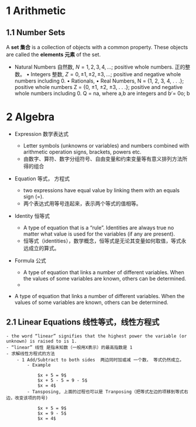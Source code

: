 # 1 Arithmetic

## 1.1 Number Sets

A **set 集合** is a collection of objects with a common property.
These objects are called the **elements 元素** of the set.

- Natural Numbers 自然数, $N = {1, 2, 3, 4, . . .}$; positive whole numbers. 正的整数。
  • Integers 整数, $Z = {0, ±1, ±2, ±3, . . .}$; positive and negative whole numbers including 0.
  • Rationals,
  • Real Numbers,
  N = {1, 2, 3, 4, . . .}; positive whole numbers
  Z = {0, ±1, ±2, ±3, . . .}; positive and negative whole numbers including 0.
  Q = na, where a,b are integers and b ̸= 0o; b

# 2 Algebra

- Expression 数学表达式
  - Letter symbols (unknowns or variables) and numbers combined with arithmetic operation signs, brackets, powers etc.
  - 由数字、算符、数字分组符号、自由变量和约束变量等有意义排列方法所得的组合
- Equation 等式， 方程式
  - two expressions have equal value by linking them with an equals sign (=).
  - 两个表达式用等号连起来，表示两个等式的值相等。
- Identity 恒等式
  - A type of equation that is a “rule”. Identities are always true no matter what value is used for the variables (if any are present).
  - 恒等式（identities），数学概念，恒等式是无论其变量如何取值，等式永远成立的算式。
- Formula 公式

  - A type of equation that links a number of different variables. When the values of some variables are known, others can be determined.
  -

- A type of equation that links a number of different variables. When the values of some variables are known, others can be determined.

## 2.1 Linear Equations 线性等式，线性方程式

    - the word “linear” signifies that the highest power the variable (or unknown) is raised to is 1.
    - “linear” 线性 是指未知数（一般用X表示）的最高指数是 1
    - 求解线性方程式的方法
        - 1 Add/Subtract to both sides  两边同时加或减 一个数， 等式仍然成立。
            - Example

                $x + 5 = 9$
                $x + 5 - 5 = 9 - 5$
                $x = 4$
            - Tansposing, 上面的过程也可以是 Tranposing（把等式左边的项移到等式右边，改变该项的符号)

                $x + 5 = 9$
                $x = 9 - 5$
                $x = 4$
